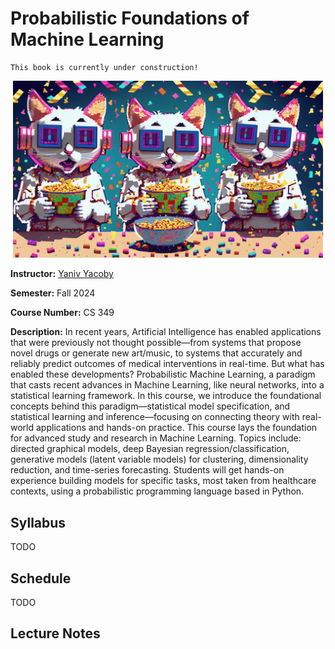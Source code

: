 # Probabilistic Foundations of Machine Learning

```{warning}
This book is currently under construction!
```

![banner](banner.png)


**Instructor:** [Yaniv Yacoby](https://yanivyacoby.github.io/)

**Semester:** Fall 2024

**Course Number:** CS 349

**Description:** In recent years, Artificial Intelligence has enabled applications that were previously not thought possible—from systems that propose novel drugs or generate new art/music, to systems that accurately and reliably predict outcomes of medical interventions in real-time. But what has enabled these developments? Probabilistic Machine Learning, a paradigm that casts recent advances in Machine Learning, like neural networks, into a statistical learning framework. In this course, we introduce the foundational concepts behind this paradigm—statistical model specification, and statistical learning and inference—focusing on connecting theory with real-world applications and hands-on practice. This course lays the foundation for advanced study and research in Machine Learning. Topics include: directed graphical models, deep Bayesian regression/classification, generative models (latent variable models) for clustering, dimensionality reduction, and time-series forecasting. Students will get hands-on experience building models for specific tasks, most taken from healthcare contexts, using a probabilistic programming language based in Python.


## Syllabus

TODO


## Schedule

TODO


## Lecture Notes


```{tableofcontents}
```
